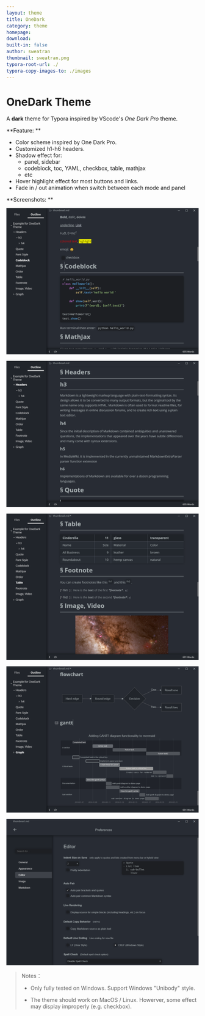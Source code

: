 ```yaml
---
layout: theme
title: OneDark
category: theme
homepage: 
download: 
built-in: false
author: sweatran
thumbnail: sweatran.png
typora-root-url: ./
typora-copy-images-to: ./images
---
```


# OneDark Theme

A **dark** theme for Typora inspired by VScode's *One Dark Pro* theme.

**Feature: **

* Color scheme inspired by One Dark Pro.
* Customized h1-h6 headers.
* Shadow effect for: 
  * panel, sidebar
  * codeblock, toc, YAML, checkbox, table, mathjax
  * etc
* Hover highlight effect for most buttons and links.
* Fade in / out animation when switch between each mode and panel

**Screenshots: **

![](/images/image-20200330213811849.png)

![image-20200330213904133](/images/image-20200330213904133.png)

![image-20200330214037510](/images/image-20200330214037510.png)

![image-20200330214157359](/images/image-20200330214157359.png)

![image-20200330214331117](/images/image-20200330214331117.png)

> Notes：
>
> * Only fully tested on Windows. Support Windows "Unibody" style. 
>
> * The theme should work on MacOS / Linux. Howerver, some effect may display improperly (e.g. checkbox).

